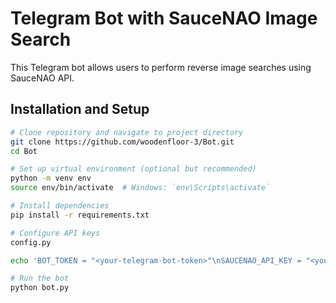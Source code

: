 # Telegram Bot with SauceNAO Image Search

This Telegram bot allows users to perform reverse image searches using SauceNAO API.

## Installation and Setup

```bash
# Clone repository and navigate to project directory
git clone https://github.com/woodenfloor-3/Bot.git
cd Bot

# Set up virtual environment (optional but recommended)
python -m venv env
source env/bin/activate  # Windows: `env\Scripts\activate`

# Install dependencies
pip install -r requirements.txt

# Configure API keys
config.py

echo 'BOT_TOKEN = "<your-telegram-bot-token>"\nSAUCENAO_API_KEY = "<your-saucenao-api-key>"' > 

# Run the bot
python bot.py
